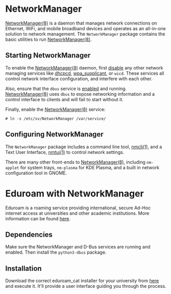 # NetworkManager

[NetworkManager(8)](https://man.voidlinux.org/NetworkManager.8) is a daemon that
manages network connections on Ethernet, WiFi, and mobile broadband devices and
operates as an all-in-one solution to network management. The `NetworkManager`
package contains the basic utilities to run
[NetworkManager(8)](https://man.voidlinux.org/NetworkManager.8).

## Starting NetworkManager

To enable the [NetworkManager(8)](https://man.voidlinux.org/NetworkManager.8)
daemon, first [disable](../services/index.md) any other network managing
services like [dhcpcd](dhcpcd.md), [wpa_supplicant](wpa_supplicant.md), or
`wicd`. These services all control network interface configuration, and
interfere with each other.

Also, ensure that the `dbus` service is [enabled](../services/index.md) and
running. [NetworkManager(8)](https://man.voidlinux.org/NetworkManager.8) uses
`dbus` to expose networking information and a control interface to clients and
will fail to start without it.

Finally, enable the
[NetworkManager(8)](https://man.voidlinux.org/NetworkManager.8) service:

```
# ln -s /etc/sv/NetworkManager /var/service/
```

## Configuring NetworkManager

The `NetworkManager` package includes a command line tool,
[nmcli(1)](https://man.voidlinux.org/nmcli.1), and a Text User Interface,
[nmtui(1)](https://man.voidlinux.org/nmtui.1) to control network settings.

There are many other front-ends to
[NetworkManager(8)](https://man.voidlinux.org/NetworkManager.8), including
`nm-applet` for system trays, `nm-plasma` for KDE Plasma, and a built in network
configuration tool in GNOME.

# Eduroam with NetworkManager

Eduroam is a roaming service providing international, secure Ad-Hoc internet access at universities and other academic institutions. More information can be found [here](https://www.eduroam.org/).

## Dependencies

Make sure the NetworkManager and D-Bus services are running and enabled. Then install the `python3-dbus` package.

## Installation

Download the correct eduroam_cat installer for your university from [here](https://cat.eduroam.org/) and execute it. It'll provide a user interface guiding you through the process.
